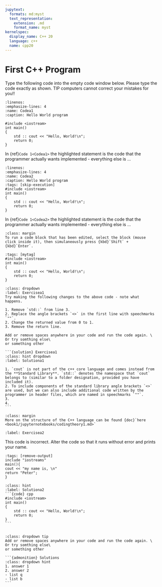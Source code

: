 ```yaml
---
jupytext:
  formats: md:myst
  text_representation:
    extension: .md
    format_name: myst
kernelspec:
  display_name: C++ 20
  language: c++
  name: cpp20
---
```


# First C++ Program

Type the following code into the empty code window below.
Please type the code exactly as shown. 
TIP computers cannot correct your mistakes for you!! 


```{code-block} cpp
:linenos: 
:emphasize-lines: 4
:name: Codea1
:caption: Hello World program

#include <iostream>
int main()
{
	std :: cout << "Hello, World!\n";
	return 0;
}
```

In {ref}`Code 1<Codea1>` the highlighted statement is the code that the programmer actually wants implemented - everything else is ...

```{code-cell} cpp
:linenos: 
:emphasize-lines: 4
:name: Codea2
:caption: Hello World program
:tags: [skip-execution]
#include <iostream>
int main()
{
	std :: cout << "Hello, World!\n";
	return 0;
}
```
In {ref}`Code 1<Codea2>` the highlighted statement is the code that the programmer actually wants implemented - everything else is ...


```{tip}
:class: margin
To run a code block that has been edited, select the block (mouse click inside it), then simulaneously press {kbd}`Shift` + {kbd}`Enter`. 
```


```{code-cell} c++
:tags: [mytag]
#include <iostream>
int main()
{
	std :: cout << "Hello, World!\n";
	return 0;
}
```

````{exercise} 
:class: dropdown
:label: Exercisea1
Try making the following changes to the above code - note what happens.

1. Remove `std::` from line 3.
2. Replace the angle brackets `<>` in the first line with speechmarks `""`.
2. Change the returned value from 0 to 1.
3. Remove the return line.

Add or remove spaces anywhere in your code and run the code again. \
Or try somthing else\
or something other

```{solution} Exercisea1 
:class: hint dropdown
:label: Solutiona1

1. `cout` is not part of the c++ core language and comes instead from the **Standard Library**. `std::` denotes the namespace that `cout` belongs to (similar to a folder designation, provided you have included it). 
2. To include components of the standard library angle brackets `<>` are used, but we can also include additional code written by the programmer in header files, which are named in speechmarks `""`.
3. 
4. 
```
````

```{seealso}
:class: margin
More on the structure of the C++ language can be found {doc}`here <book1/jupyternotebooks/codingtheory1.md>`
```

`````{exercise-start} 
:label: Exercisea2
`````
This code is incorrect. Alter the code so that it runs without error and prints your name.
`````{code-cell} cpp
:tags: [remove-output]
include "iostreams"
main(){
cout << "my name is, \n"
return "Peter";
}
`````
````{solution} Exercisea2 
:class: hint 
:label: Solutiona2
```{code} cpp
#include <iostream>
int main()
{
	std :: cout << "Hello, World!\n";
	return 0;
}
```
````
`````{exercise-end}
`````

````{admonition} Exercise
:class: dropdown tip
Add or remove spaces anywhere in your code and run the code again. \
Or try somthing else\
or something other

```{admonition} Solutions 
:class: dropdown hint
1. answer 1
2. answer 2
- list q
- list b
```
````




